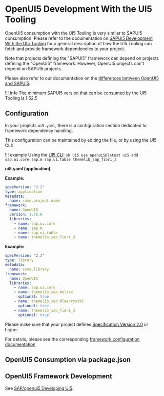# OpenUI5 Development With the UI5 Tooling

OpenUI5 consumption with the UI5 Tooling is very similar to SAPUI5 consumption. Please refer to the documentation on [SAPUI5 Development With the UI5 Tooling](./SAPUI5.md) for a general description of how the UI5 Tooling can fetch and provide framework dependencies to your project.

Note that projects defining the "SAPUI5" framework can depend on projects defining the "OpenUI5" framework. However, OpenUI5 projects can't depend on SAPUI5 projects.

Please also refer to our documentation on the [differences between OpenUI5 and SAPUI5](./FAQ.md##whats-the-difference-between-openui5-and-sapui5).

!!! info
    The minimum SAPUI5 version that can be consumed by the UI5 Tooling is 1.52.5

## Configuration
In your projects `ui5.yaml`, there is a configuration section dedicated to framework dependency handling.

This configuration can be maintained by editing the file, or by using the UI5 CLI:

!!! example
      Using the [UI5 CLI](./CLI.md):
      ```sh
      ui5 use openui5@latest
      ui5 add sap.ui.core sap.m sap.ui.table themelib_sap_fiori_3
      ```

**ui5.yaml (application)**

**Example:**
```yaml
specVersion: "2.2"
type: application
metadata:
  name: some.project.name
framework:
  name: OpenUI5
  version: 1.76.0
  libraries:
    - name: sap.ui.core
    - name: sap.m
    - name: sap.ui.table
    - name: themelib_sap_fiori_3
```

**Example:**
```yaml
specVersion: "2.2"
type: library
metadata:
  name: some.library
framework:
  name: OpenUI5
  libraries:
    - name: sap.ui.core
    - name: themelib_sap_belize
      optional: true
    - name: themelib_sap_bluecrystal
      optional: true
    - name: themelib_sap_fiori_3
      optional: true
```

Please make sure that your project defines [Specification Version 2.0](./Configuration.md#specification-version-20) or higher.

For details, please see the corresponding [framework configuration documentation](./Configuration.md#framework-configuration).

## OpenUI5 Consumption via package.json


## OpenUI5 Framework Development
See [SAP/openui5 Developing UI5](https://github.com/SAP/openui5/blob/master/docs/developing.md#developing-ui5).

